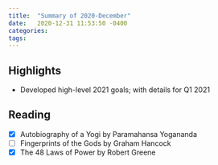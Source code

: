 ```yaml
---
title:  "Summary of 2020-December"
date:   2020-12-31 11:53:50 -0400
categories:
tags:
---
```

## Highlights
- Developed high-level 2021 goals; with details for Q1 2021


## Reading
- [x] Autobiography of a Yogi by Paramahansa Yogananda
- [ ] Fingerprints of the Gods by Graham Hancock
- [x] The 48 Laws of Power by Robert Greene
